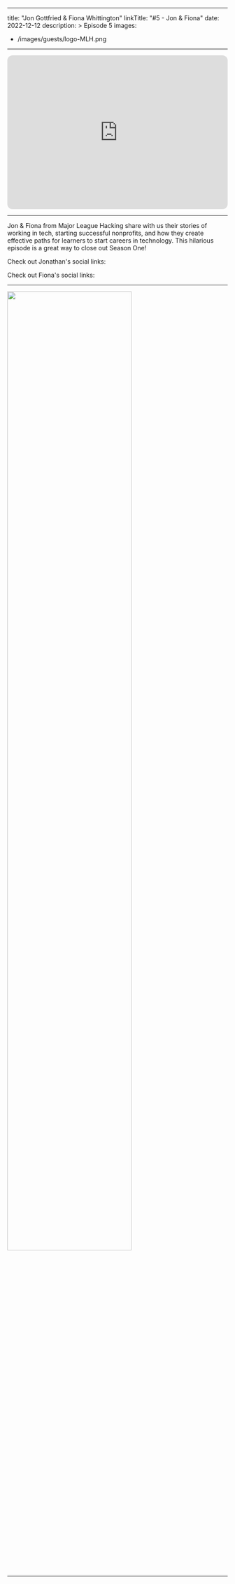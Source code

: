 
---
title: "Jon Gottfried & Fiona Whittington"
linkTitle: "#5 - Jon & Fiona"
date: 2022-12-12
description: > 
  Episode 5
images:
  - /images/guests/logo-MLH.png
  
---

<iframe style="border-radius:12px" src="https://open.spotify.com/embed/episode/3wnvsgnNWFbV7VVfl5xjbu?utm_source=generator" width="100%" height="352" frameBorder="0" allowfullscreen="" allow="autoplay; clipboard-write; encrypted-media; fullscreen; picture-in-picture" loading="lazy"></iframe>

---

Jon & Fiona from Major League Hacking share with us their stories of working in tech, starting successful nonprofits, and how they create effective paths for learners to start careers in technology. This hilarious episode is a great way to close out Season One!

Check out Jonathan's social links:

<div class="col-md-6">
    <div class="row">
        <a href="https://linkedin.com/in/jonmarkgo/"><i class="fab fa-linkedin-in" style="font-size: 2rem;margin:10px;"></i></a>
        <a href="https://twitter.com/jonmarkgo"><i class="fab fa-twitter" style="font-size: 2rem;margin:10px;"></i></a>
    </div>
</div>

Check out Fiona's social links:

<div class="col-md-6">
    <div class="row">
        <a href="https://www.linkedin.com/in/fwhittington/"><i class="fab fa-linkedin-in" style="font-size: 2rem;margin:10px;"></i></a>
        <a href="https://twitter.com/MLHacks"><i class="fab fa-twitter" style="font-size: 2rem;margin:10px;"></i></a>
    </div>
</div>

---

<a href="https://mlh.io">
    <img src="/images/guests/logo-MLH.png" width="75%">
</a>

---